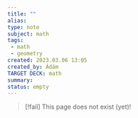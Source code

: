 ```yaml
---
title: ""
alias: 
type: note
subject: math
tags:
 - math
 - geometry
created: 2023.03.06 13:05
created_by: Ádám
TARGET DECK: math
summary: 
status: empty
---
```

> [!fail] This page does not exist (yet)!